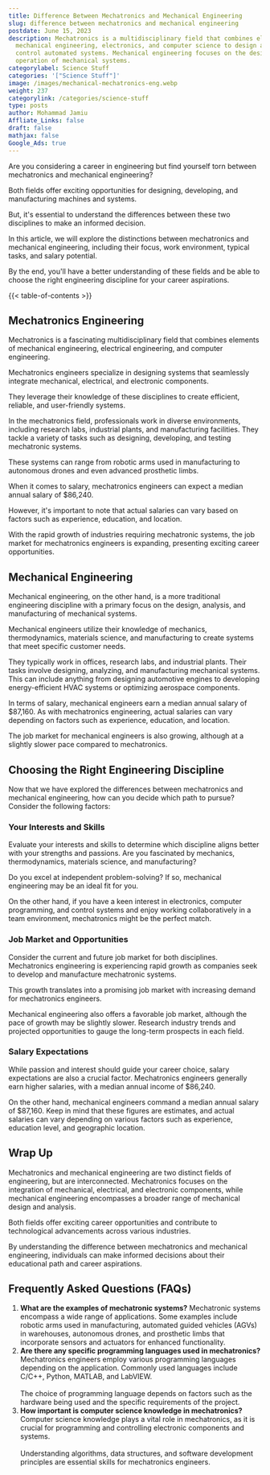 ```yaml
---
title: Difference Between Mechatronics and Mechanical Engineering
slug: difference between mechatronics and mechanical engineering
postdate: June 15, 2023
description: Mechatronics is a multidisciplinary field that combines elements of
  mechanical engineering, electronics, and computer science to design and
  control automated systems. Mechanical engineering focuses on the design and
  operation of mechanical systems.
categorylabel: Science Stuff
categories: '["Science Stuff"]'
image: /images/mechanical-mechatronics-eng.webp
weight: 237
categorylink: /categories/science-stuff
type: posts
author: Mohammad Jamiu
Affliate_Links: false
draft: false
mathjax: false
Google_Ads: true
---
```

Are you considering a career in engineering but find yourself torn between mechatronics and mechanical engineering? 

Both fields offer exciting opportunities for designing, developing, and manufacturing machines and systems. 

But, it's essential to understand the differences between these two disciplines to make an informed decision. 

In this article, we will explore the distinctions between mechatronics and mechanical engineering, including their focus, work environment, typical tasks, and salary potential. 

By the end, you'll have a better understanding of these fields and be able to choose the right engineering discipline for your career aspirations.

{{< table-of-contents >}}

## **Mechatronics Engineering**

Mechatronics is a fascinating multidisciplinary field that combines elements of mechanical engineering, electrical engineering, and computer engineering. 

Mechatronics engineers specialize in designing systems that seamlessly integrate mechanical, electrical, and electronic components. 

They leverage their knowledge of these disciplines to create efficient, reliable, and user-friendly systems.

In the mechatronics field, professionals work in diverse environments, including research labs, industrial plants, and manufacturing facilities. They tackle a variety of tasks such as designing, developing, and testing mechatronic systems. 

These systems can range from robotic arms used in manufacturing to autonomous drones and even advanced prosthetic limbs.

When it comes to salary, mechatronics engineers can expect a median annual salary of $86,240. 

However, it's important to note that actual salaries can vary based on factors such as experience, education, and location. 

With the rapid growth of industries requiring mechatronic systems, the job market for mechatronics engineers is expanding, presenting exciting career opportunities.

## **Mechanical Engineering**

Mechanical engineering, on the other hand, is a more traditional engineering discipline with a primary focus on the design, analysis, and manufacturing of mechanical systems. 

Mechanical engineers utilize their knowledge of mechanics, thermodynamics, materials science, and manufacturing to create systems that meet specific customer needs.

They typically work in offices, research labs, and industrial plants. Their tasks involve designing, analyzing, and manufacturing mechanical systems. This can include anything from designing automotive engines to developing energy-efficient HVAC systems or optimizing aerospace components.

In terms of salary, mechanical engineers earn a median annual salary of $87,160. As with mechatronics engineering, actual salaries can vary depending on factors such as experience, education, and location. 

The job market for mechanical engineers is also growing, although at a slightly slower pace compared to mechatronics.

## **Choosing the Right Engineering Discipline**

Now that we have explored the differences between mechatronics and mechanical engineering, how can you decide which path to pursue? Consider the following factors:

### **Your Interests and Skills**

Evaluate your interests and skills to determine which discipline aligns better with your strengths and passions. Are you fascinated by mechanics, thermodynamics, materials science, and manufacturing? 

Do you excel at independent problem-solving? If so, mechanical engineering may be an ideal fit for you. 

On the other hand, if you have a keen interest in electronics, computer programming, and control systems and enjoy working collaboratively in a team environment, mechatronics might be the perfect match.

### **Job Market and Opportunities**

Consider the current and future job market for both disciplines. Mechatronics engineering is experiencing rapid growth as companies seek to develop and manufacture mechatronic systems. 

This growth translates into a promising job market with increasing demand for mechatronics engineers. 

Mechanical engineering also offers a favorable job market, although the pace of growth may be slightly slower. Research industry trends and projected opportunities to gauge the long-term prospects in each field.

### **Salary Expectations**

While passion and interest should guide your career choice, salary expectations are also a crucial factor. Mechatronics engineers generally earn higher salaries, with a median annual income of $86,240. 

On the other hand, mechanical engineers command a median annual salary of $87,160. Keep in mind that these figures are estimates, and actual salaries can vary depending on various factors such as experience, education level, and geographic location.

## **Wrap Up**

Mechatronics and mechanical engineering are two distinct fields of engineering, but are interconnected. Mechatronics focuses on the integration of mechanical, electrical, and electronic components, while mechanical engineering encompasses a broader range of mechanical design and analysis.

Both fields offer exciting career opportunities and contribute to technological advancements across various industries. 

By understanding the difference between mechatronics and mechanical engineering, individuals can make informed decisions about their educational path and career aspirations.

## **Frequently Asked Questions (FAQs)**

1. **What are the examples of mechatronic systems?** Mechatronic systems encompass a wide range of applications. Some examples include robotic arms used in manufacturing, automated guided vehicles (AGVs) in warehouses, autonomous drones, and prosthetic limbs that incorporate sensors and actuators for enhanced functionality.
2. **Are there any specific programming languages used in mechatronics?** Mechatronics engineers employ various programming languages depending on the application. Commonly used languages include C/C++, Python, MATLAB, and LabVIEW. \
   \
   The choice of programming language depends on factors such as the hardware being used and the specific requirements of the project.
3. **How important is computer science knowledge in mechatronics?** Computer science knowledge plays a vital role in mechatronics, as it is crucial for programming and controlling electronic components and systems. \
   \
   Understanding algorithms, data structures, and software development principles are essential skills for mechatronics engineers.